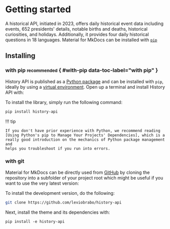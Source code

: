 # Getting started

A historical API, initiated in 2023, offers daily historical event data including events, 652 presidents' details, notable births and deaths, historical curiosities, and holidays. Additionally, it provides four daily historical questions in 18 languages. Material for MkDocs can be installed with [`pip`][pip]

[pip]: #with-pip

## Installing

### with pip <small>recommended</small> { #with-pip data-toc-label="with pip" }

History API is published as a [Python package] and can be installed with
`pip`, ideally by using a [virtual environment]. Open up a terminal and install
History API with:

To install the library, simply run the following command:

```bash
pip install history-api
```

!!! tip

    If you don't have prior experience with Python, we recommend reading
    [Using Python's pip to Manage Your Projects' Dependencies], which is a
    really good introduction on the mechanics of Python package management and
    helps you troubleshoot if you run into errors.

[Python package]: https://pypi.org/project/mkdocs-material/
[virtual environment]: https://realpython.com/what-is-pip/#using-pip-in-a-python-virtual-environment
[Using Python's pip to Manage Your Projects' Dependencies]: https://realpython.com/what-is-pip/

### with git

Material for MkDocs can be directly used from [GitHub] by cloning the
repository into a subfolder of your project root which might be useful if you
want to use the very latest version:

To install the development version, do the following:

```bash
git clone https://github.com/leviobrabo/history-api
```

[GitHub]: https://github.com/leviobrabo/history-api

Next, install the theme and its dependencies with:

```
pip install -e history-api
```
